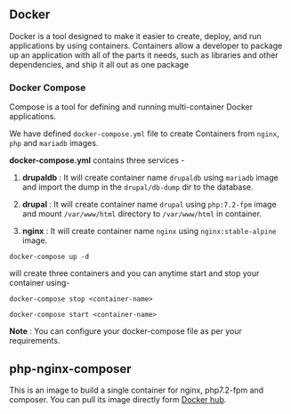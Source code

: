 ## Docker

Docker is a tool designed to make it easier to create, deploy, and run applications by using containers. Containers allow a developer to package up an application with all of the parts it needs, such as libraries and other dependencies, and ship it all out as one package

### Docker Compose

Compose is a tool for defining and running multi-container Docker applications.

We have defined `docker-compose.yml` file to create Containers from `nginx`, `php` and `mariadb` images.

**docker-compose.yml** contains three services -

1. **drupaldb** : It will create container name `drupaldb` using `mariadb` image and import the dump in the `drupal/db-dump` dir to the database.

2. **drupal** : It will create container name `drupal` using `php:7.2-fpm` image and mount `/var/www/html` directory to `/var/www/html` in container.

3. **nginx** : It will create container name `nginx` using `nginx:stable-alpine` image.

```
docker-compose up -d
```
will create three containers and you can anytime start and stop your container using-


```
docker-compose stop <container-name>
```

```
docker-compose start <container-name>
```

**Note** : You can configure your docker-compose file as per your requirements.

## php-nginx-composer

This is an image to build a single container for nginx, php7.2-fpm and composer. You can pull its image directly form [Docker hub](https://hub.docker.com/r/ankitjain28/php-nginx-composer/).